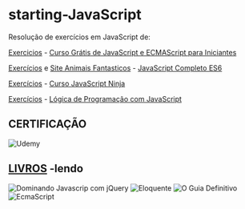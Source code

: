 # starting-JavaScript


Resolução de exercícios em JavaScript de:

[Exercicios](https://github.com/Darlley/JavaScript/tree/master/Cursos/CursoJavaScript) - [Curso Grátis de JavaScript e ECMAScript para Iniciantes](https://www.youtube.com/playlist?list=PLHz_AreHm4dlsK3Nr9GVvXCbpQyHQl1o1)

[Exercícios](https://github.com/Darlley/JavaScript/tree/master/Cursos/JavaScriptCompletoES6) e [Site Animais Fantasticos](https://darlley.github.io/JavaScript/Cursos/JavaScriptCompletoES6/Parte5/aula02/) - [JavaScript Completo ES6](https://www.origamid.com/curso/javascript-completo-es6/)

[Exercícios](https://github.com/Darlley/JavaScript/tree/master/Cursos/JavaScript%20Ninja) - [Curso JavaScript Ninja](https://www.udemy.com/curso-javascript-ninja/)

[Exercícios](https://github.com/Darlley/JavaScript/tree/master/Cursos/Logica%20de%20Programaco%20com%20JavaScript) - [Lógica de Programação com JavaScript](https://www.udemy.com/logica-de-programacao-com-javascript-iniciando-no-frontend/)


CERTIFICAÇÃO
-
![Udemy](https://udemy-certificate.s3.amazonaws.com/image/UC-E0S674B2.jpg)

[LIVROS](https://github.com/Darlley/ExerciciosLivros) -lendo
-

![Dominando Javascrip com jQuery](https://cache.skoob.com.br/local/images//nSVt_Gzl_18ggwelMsjKeQWN5pw=/200x/center/top/smart/filters:format(jpeg)/https://skoob.s3.amazonaws.com/livros/335825/DOMINANDO_JAVASCRIPT_COM_JQUERY_1374552700B.jpg)
![Eloquente](https://cache.skoob.com.br/local/images//U9MucrX1K6Njyna1k_abU-CmRfg=/200x/center/top/smart/filters:format(jpeg)/https://skoob.s3.amazonaws.com/livros/200449/ELOQUENT_JAVASCRIPT_1529941685200449SK1529941686B.jpg) 
![O Guia Definitivo](https://cache.skoob.com.br/local/images//7Efw7iH7u4ErqgJowLyGu5u36mM=/200x/center/top/smart/filters:format(jpeg)/https://skoob.s3.amazonaws.com/livros/372/JAVASCRIPT_O_GUIA_DEFINITIVO_1530814883372SK1530814885B.jpg)
![EcmaScript](https://cache.skoob.com.br/local/images//yErBIjdfgogHTJNBWKtFduSSc5o=/200x/center/top/smart/filters:format(jpeg)/https://skoob.s3.amazonaws.com/livros/666938/ECMASCRIPT_6_1490621275666938SK1490621276B.jpg)
